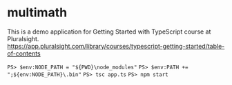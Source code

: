 # multimath
This is a demo application for Getting Started with TypeScript course at Pluralsight.  
https://app.pluralsight.com/library/courses/typescript-getting-started/table-of-contents

`PS> $env:NODE_PATH = "${PWD}\node_modules"`
`PS> $env:PATH += ";${env:NODE_PATH}\.bin"`
`PS> tsc app.ts`
`PS> npm start`
